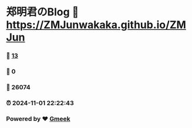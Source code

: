 # 郑明君のBlog :link: https://ZMJunwakaka.github.io/ZMJun 
### :page_facing_up: [13](https://ZMJunwakaka.github.io/ZMJun/tag.html) 
### :speech_balloon: 0 
### :hibiscus: 26074 
### :alarm_clock: 2024-11-01 22:22:43 
### Powered by :heart: [Gmeek](https://github.com/Meekdai/Gmeek)
